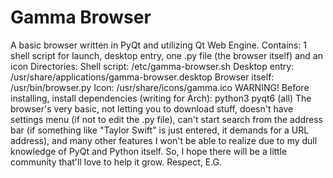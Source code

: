 # Gamma Browser
A basic browser written in PyQt and utilizing Qt Web Engine.
Contains: 1 shell script for launch, desktop entry, one .py file (the browser itself) and an icon
Directories:
Shell script: /etc/gamma-browser.sh
Desktop entry: /usr/share/applications/gamma-browser.desktop
Browser itself: /usr/bin/browser.py
Icon: /usr/share/icons/gamma.ico
WARNING! Before installing, install dependencies (writing for Arch):
python3 
pyqt6 (all)
The browser's very basic, not letting you to download stuff, doesn't have settings menu (if not to edit the .py file), can't start search from the address bar (if something like "Taylor Swift" is just entered, it demands for a URL address), and many other features I won't be able to realize due to my dull knowledge of PyQt and Python itself. So, I hope there will be a little community that'll love to help it grow.
Respect, E.G.
